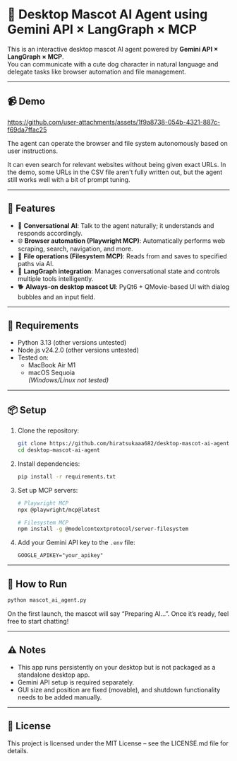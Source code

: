 # 🐶 Desktop Mascot AI Agent using Gemini API × LangGraph × MCP

This is an interactive desktop mascot AI agent powered by **Gemini API × LangGraph × MCP**.  
You can communicate with a cute dog character in natural language and delegate tasks like browser automation and file management.

---

## 📹 Demo

https://github.com/user-attachments/assets/1f9a8738-054b-4321-887c-f69da7ffac25

The agent can operate the browser and file system autonomously based on user instructions.

It can even search for relevant websites without being given exact URLs. In the demo, some URLs in the CSV file aren't fully written out, but the agent still works well with a bit of prompt tuning.

---

## 🔧 Features

- 🧠 **Conversational AI**: Talk to the agent naturally; it understands and responds accordingly.
- 🌐 **Browser automation (Playwright MCP)**: Automatically performs web scraping, search, navigation, and more.
- 📁 **File operations (Filesystem MCP)**: Reads from and saves to specified paths via AI.
- 💬 **LangGraph integration**: Manages conversational state and controls multiple tools intelligently.
- 🐕 **Always-on desktop mascot UI**: PyQt6 + QMovie-based UI with dialog bubbles and an input field.

---

## 🚀 Requirements

- Python 3.13 (other versions untested)
- Node.js v24.2.0 (other versions untested)
- Tested on:
  - MacBook Air M1
  - macOS Sequoia  
    *(Windows/Linux not tested)*

---

## 📦 Setup

1. Clone the repository:
    ```bash
    git clone https://github.com/hiratsukaaa682/desktop-mascot-ai-agent.git
    cd desktop-mascot-ai-agent
    ```

2. Install dependencies:
    ```bash
    pip install -r requirements.txt
    ```

3. Set up MCP servers:
    ```bash
    # Playwright MCP
    npx @playwright/mcp@latest

    # Filesystem MCP
    npm install -g @modelcontextprotocol/server-filesystem
    ```

4. Add your Gemini API key to the `.env` file:
    ```
    GOOGLE_APIKEY="your_apikey"
    ```

---

## 🏃 How to Run

```bash
python mascot_ai_agent.py
```
On the first launch, the mascot will say “Preparing AI…”. Once it’s ready, feel free to start chatting!

---

## ⚠️ Notes
- This app runs persistently on your desktop but is not packaged as a standalone desktop app.
- Gemini API setup is required separately.
- GUI size and position are fixed (movable), and shutdown functionality needs to be added manually.

---

## 📄 License

This project is licensed under the MIT License – see the LICENSE.md file for details.
